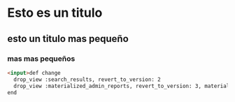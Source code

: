 # Esto es un titulo
## esto un titulo mas pequeño
### mas mas pequeños

```html
<input>def change
  drop_view :search_results, revert_to_version: 2
  drop_view :materialized_admin_reports, revert_to_version: 3, materialized: true
end
```
